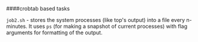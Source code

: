 ####crobtab based tasks


`job2.sh` - stores the system processes (like top's output) into a file every n-minutes. It uses `ps` (for making a snapshot of current processes) with flag arguments for formatting of the output.



